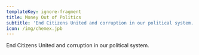 ```yaml
---
templateKey: ignore-fragment
title: Money Out of Politics
subtitle: 'End Citizens United and corruption in our political system.'
icon: /img/chemex.jpb
---
```


End Citizens United and corruption in our political system.
